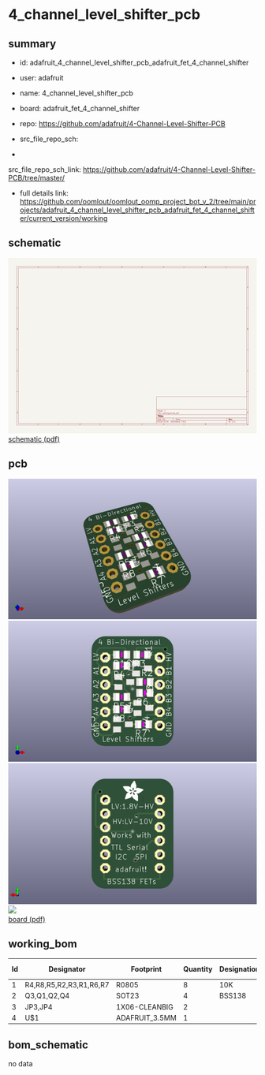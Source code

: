# 4_channel_level_shifter_pcb
 
## summary 
* id: adafruit_4_channel_level_shifter_pcb_adafruit_fet_4_channel_shifter
* user: adafruit
* name: 4_channel_level_shifter_pcb
* board: adafruit_fet_4_channel_shifter
* repo: https://github.com/adafruit/4-Channel-Level-Shifter-PCB



* src_file_repo_sch: 
*
 src_file_repo_sch_link: https://github.com/adafruit/4-Channel-Level-Shifter-PCB/tree/master/
* full details link: https://github.com/oomlout/oomlout_oomp_project_bot_v_2/tree/main/projects/adafruit_4_channel_level_shifter_pcb_adafruit_fet_4_channel_shifter/current_version/working  

## schematic  
![](working_schematic_600.png)  
[schematic (pdf)](working_schematic.pdf)  

## pcb  
![](working_3d_600.png) 
![](working_3d_front_600.png)  
![](working_3d_back_600.png)  
![](working_600.png)  
[board (pdf)](working.pdf)  

## working_bom
| Id | Designator | Footprint | Quantity | Designation | Supplier and ref |  | None | 
| --- | --- | --- | --- | --- | --- | --- | --- | 
| 1 | R4,R8,R5,R2,R3,R1,R6,R7 | R0805 | 8 | 10K |  |  | [''] | 
| 2 | Q3,Q1,Q2,Q4 | SOT23 | 4 | BSS138 |  |  | [''] | 
| 3 | JP3,JP4 | 1X06-CLEANBIG | 2 |  |  |  | [''] | 
| 4 | U$1 | ADAFRUIT_3.5MM | 1 |  |  |  | [''] | 


## bom_schematic
no data


